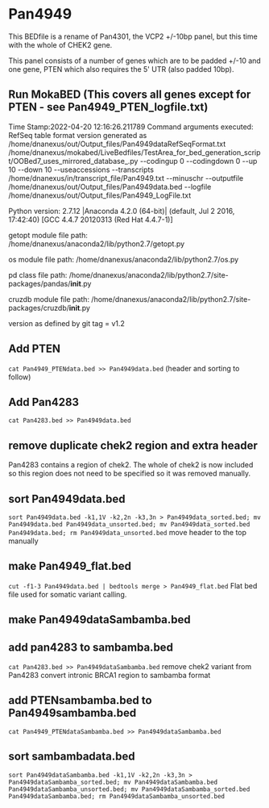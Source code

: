 # Pan4949

This BEDfile is a rename of Pan4301, the VCP2 +/-10bp panel, but this time with the whole of CHEK2 gene.

This panel consists of a number of genes which are to be padded +/-10 and one gene, PTEN which also requires the 5' UTR (also padded 10bp).
## Run MokaBED (This covers all genes except for PTEN - see Pan4949_PTEN_logfile.txt)
Time Stamp:2022-04-20 12:16:26.211789
Command arguments executed:
RefSeq table format version generated as /home/dnanexus/out/Output_files/Pan4949dataRefSeqFormat.txt
/home/dnanexus/mokabed/LiveBedfiles/TestArea_for_bed_generation_script/OOBed7_uses_mirrored_database_.py --codingup 0 --codingdown 0 --up 10 --down 10 --useaccessions --transcripts /home/dnanexus/in/transcript_file/Pan4949.txt --minuschr --outputfile /home/dnanexus/out/Output_files/Pan4949data.bed --logfile /home/dnanexus/out/Output_files/Pan4949_LogFile.txt 

 Python version: 2.7.12 |Anaconda 4.2.0 (64-bit)| (default, Jul  2 2016, 17:42:40) 
[GCC 4.4.7 20120313 (Red Hat 4.4.7-1)]

 getopt module file path: /home/dnanexus/anaconda2/lib/python2.7/getopt.py

 os module file path: /home/dnanexus/anaconda2/lib/python2.7/os.py

 pd class file path: /home/dnanexus/anaconda2/lib/python2.7/site-packages/pandas/__init__.py

 cruzdb module file path: /home/dnanexus/anaconda2/lib/python2.7/site-packages/cruzdb/__init__.py

version as defined by git tag = v1.2

## Add PTEN
`cat Pan4949_PTENdata.bed >> Pan4949data.bed`
(header and sorting to follow)
## Add Pan4283
`cat Pan4283.bed >> Pan4949data.bed`

## remove duplicate chek2 region and extra header
Pan4283 contains a region of chek2. The whole of chek2 is now included so this region does not need to be specified so it was removed manually.
## sort Pan4949data.bed
`sort Pan4949data.bed -k1,1V -k2,2n -k3,3n > Pan4949data_sorted.bed; mv Pan4949data.bed Pan4949data_unsorted.bed; mv Pan4949data_sorted.bed Pan4949data.bed; rm Pan4949data_unsorted.bed`
move header to the top manually
## make Pan4949_flat.bed
`cut -f1-3 Pan4949data.bed | bedtools merge > Pan4949_flat.bed`
Flat bed file used for somatic variant calling.

## make Pan4949dataSambamba.bed
## add pan4283 to sambamba.bed
`cat Pan4283.bed >> Pan4949dataSambamba.bed`
remove chek2 variant from Pan4283
convert intronic BRCA1 region to sambamba format

## add PTENsambamba.bed to Pan4949sambamba.bed
`cat Pan4949_PTENdataSambamba.bed >> Pan4949dataSambamba.bed`

## sort sambambadata.bed
`sort Pan4949dataSambamba.bed -k1,1V -k2,2n -k3,3n > Pan4949dataSambamba_sorted.bed; mv Pan4949dataSambamba.bed Pan4949dataSambamba_unsorted.bed; mv Pan4949dataSambamba_sorted.bed Pan4949dataSambamba.bed; rm Pan4949dataSambamba_unsorted.bed`